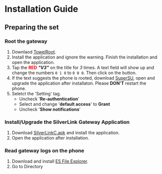 # Installation Guide

## Preparing the set

### Root the gateway
1. Downlaod [TowelRoot](bit.ly/1RRWWAk).
2. Install the application and ignore the warning. Finish the installation and open the application.
3. Tap the <span style="color:red">**RED**</span> ***"V3"*** on the title for *3* times. A text field will show up and change the numbers `0 1 0` to `0 0 0`. Then click on the button.
4. If the text suggests the phone is rooted, download [SuperSU](bit.ly/1ph6RGA), open and upgrade the application after installaton. Please **DON'T** restart the phone.
5. Seletct the 'Setting' tag.
	+ Uncheck '**Re-authentication**'
	+ Select and change '**default access**' to **Grant**
	+ Uncheck '**Show notifications**'

### Install/Upgrade the SilverLink Gateway Application
1. Download [SilverLinkC.apk](bit.ly/1LS4vrq) and install the application.
2. Open the application after installation.

### Read gateway logs on the phone
1. Download and install [ES File Explorer](bit.ly/1LS7gZH).
2. Go to Directory 
